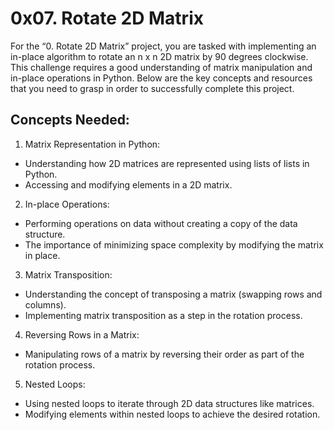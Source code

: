 # 0x07. Rotate 2D Matrix
For the “0. Rotate 2D Matrix” project, you are tasked with implementing an in-place algorithm to rotate an n x n 2D matrix by 90 degrees clockwise. This challenge requires a good understanding of matrix manipulation and in-place operations in Python. Below are the key concepts and resources that you need to grasp in order to successfully complete this project.
## Concepts Needed:
1. Matrix Representation in Python:

* Understanding how 2D matrices are represented using lists of lists in Python.
* Accessing and modifying elements in a 2D matrix.
2. In-place Operations:

* Performing operations on data without creating a copy of the data structure.
* The importance of minimizing space complexity by modifying the matrix in place.
3. Matrix Transposition:

* Understanding the concept of transposing a matrix (swapping rows and columns).
* Implementing matrix transposition as a step in the rotation process.
4. Reversing Rows in a Matrix:

* Manipulating rows of a matrix by reversing their order as part of the rotation process.
5. Nested Loops:

* Using nested loops to iterate through 2D data structures like matrices.
* Modifying elements within nested loops to achieve the desired rotation.
